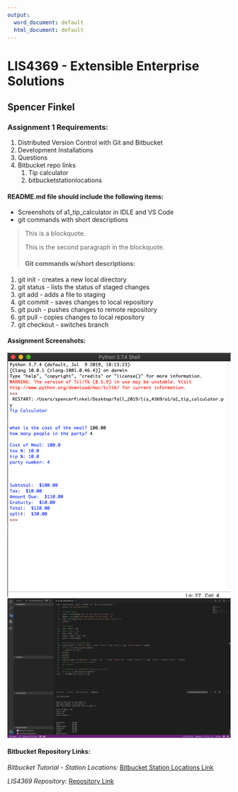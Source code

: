 ```yaml
---
output:
  word_document: default
  html_document: default
---
```


# LIS4369 - Extensible Enterprise Solutions 

## Spencer Finkel

### **Assignment 1 Requirements:** 
1. Distributed Version Control with Git and Bitbucket
2. Development Installations 
3. Questions
4. Bitbucket repo links
    1. Tip calculator
    2. bitbucketstationlocations

#### README.md file should include the following items:
* Screenshots of a1_tip_calculator in IDLE and VS Code
* git commands with short descriptions


> This is a blockquote.
> 
> This is the second paragraph in the blockquote.
>
> #### Git commands w/short descriptions:

1. git init - creates a new local directory
2. git status - lists the status of staged changes
3. git add - adds a file to staging 
4. git commit - saves changes to local repository
5. git push - pushes changes to remote repository
6. git pull - copies changes to local repository
7. git checkout - switches branch

#### Assignment Screenshots:

![Screenshot of a1_tip_calculator running IDLE](png/a1_IDLE.png "a1 IDLE")
![Screenshot of a1_tip_calculator running VScode](png/updatedVScode.png "a1 VScode")



#### Bitbucket Repository Links:

*Bitbucket Tutorial - Station Locations:*
[Bitbucket Station Locations Link](https://bitbucket.org/stolidMiscellanea/bitbucketstationlocation/src/master/ "Bitbucket Station Locations")

*LIS4369 Repository:*
[Repository Link](https://bitbucket.org/stolidMiscellanea/lis4369/src/master/)